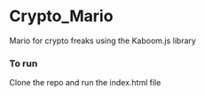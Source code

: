 # Crypto_Mario
Mario for crypto freaks using the Kaboom.js library

### To run
Clone the repo and run the index.html file
